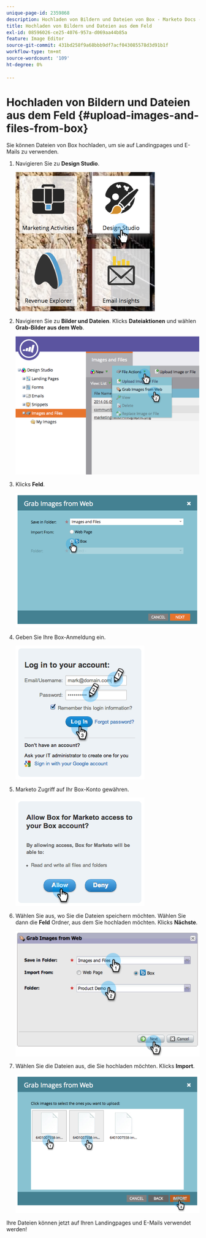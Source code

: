 ```yaml
---
unique-page-id: 2359868
description: Hochladen von Bildern und Dateien von Box - Marketo Docs - Produktdokumentation
title: Hochladen von Bildern und Dateien aus dem Feld
exl-id: 08596026-ce25-4076-957a-d069aa44b85a
feature: Image Editor
source-git-commit: 431bd258f9a68bbb9df7acf043085578d3d91b1f
workflow-type: tm+mt
source-wordcount: '109'
ht-degree: 0%

---
```


# Hochladen von Bildern und Dateien aus dem Feld {#upload-images-and-files-from-box}

Sie können Dateien von Box hochladen, um sie auf Landingpages und E-Mails zu verwenden.

1. Navigieren Sie zu **Design Studio**.

   ![](assets/designstudio-3.png)

1. Navigieren Sie zu **Bilder und Dateien**. Klicks **Dateiaktionen** und wählen **Grab-Bilder aus dem Web**.

   ![](assets/image2014-9-16-12-3a50-3a40.png)

1. Klicks **Feld**.

   ![](assets/image2014-9-16-12-3a50-3a56.png)

1. Geben Sie Ihre Box-Anmeldung ein.

   ![](assets/image2014-9-16-12-3a51-3a10.png)

1. Marketo Zugriff auf Ihr Box-Konto gewähren.

   ![](assets/image2014-9-16-12-3a51-3a28.png)

1. Wählen Sie aus, wo Sie die Dateien speichern möchten. Wählen Sie dann die **Feld** Ordner, aus dem Sie hochladen möchten. Klicks **Nächste**.

   ![](assets/image2014-9-16-12-3a51-3a59.png)

1. Wählen Sie die Dateien aus, die Sie hochladen möchten. Klicks **Import**.

   ![](assets/image2014-9-16-12-3a52-3a15.png)

Ihre Dateien können jetzt auf Ihren Landingpages und E-Mails verwendet werden!
